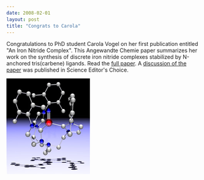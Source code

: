 ```yaml
---
date: 2008-02-01
layout: post
title: "Congrats to Carola"
---
```


Congratulations to PhD student Carola Vogel on her first publication entitled "An Iron Nitride Complex". 
This Angewandte Chemie paper summarizes her work on the synthesis of discrete iron nitride complexes stabilized by N-anchored tris(carbene) ligands. 
Read the [full paper](/assets/pdf/AngewandteVogelIronNitride2008.pdf). 
A [discussion of the paper](/assets/pdf/science_editors_choice.pdf) was published in Science Editor's Choice. 

![Crystal structure of Carola's iron nitride complex](/assets/img/2017/Fe=N_triple_bond.jpg)